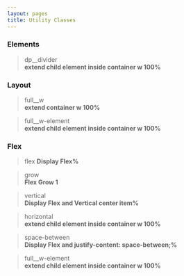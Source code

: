 ```yaml
---
layout: pages
title: Utility Classes
---
```


### Elements

> dp__divider  
> **extend child element inside container w 100%**

### Layout

> full__w  
> **extend container w 100%**

> full__w-element  
> **extend child element inside container w 100%**

### Flex

> flex
> **Display Flex%**

> grow  
> **Flex Grow 1**

> vertical  
> **Display Flex and Vertical center item%**

> horizontal  
> **extend child element inside container w 100%**

> space-between  
> **Display Flex and justify-content: space-between;%**

> full__w-element  
> **extend child element inside container w 100%**

<!-- > full__w-element  
> **extend child element inside container w 100%**

> full__w-element  
> **extend child element inside container w 100%** -->